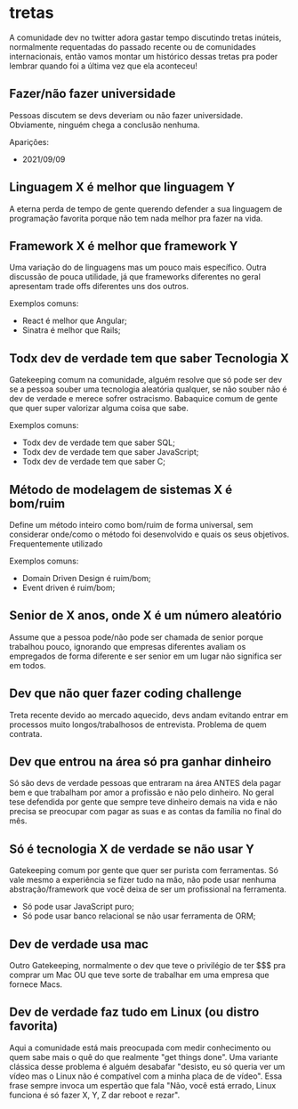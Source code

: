 # tretas

A comunidade dev no twitter adora gastar tempo discutindo tretas inúteis, normalmente requentadas do passado 
recente ou de comunidades internacionais, então vamos montar um histórico dessas tretas pra poder lembrar
quando foi a última vez que ela aconteceu!

## Fazer/não fazer universidade

Pessoas discutem se devs deveriam ou não fazer universidade. Obviamente, ninguém chega a conclusão nenhuma.

Aparições:

* 2021/09/09

## Linguagem X é melhor que linguagem Y

A eterna perda de tempo de gente querendo defender a sua linguagem de programação favorita porque não tem 
nada melhor pra fazer na vida.

## Framework X é melhor que framework Y

Uma variação do de linguagens mas um pouco mais específico. Outra discussão de pouca utilidade, já que frameworks
diferentes no geral apresentam trade offs diferentes uns dos outros.

Exemplos comuns:

* React é melhor que Angular;
* Sinatra é melhor que Rails;

## Todx dev de verdade tem que saber Tecnologia X

Gatekeeping comum na comunidade, alguém resolve que só pode ser dev se a pessoa souber uma tecnologia aleatória
qualquer, se não souber não é dev de verdade e merece sofrer ostracismo. Babaquice comum de gente que quer 
super valorizar alguma coisa que sabe. 

Exemplos comuns:

* Todx dev de verdade tem que saber SQL;
* Todx dev de verdade tem que saber JavaScript;
* Todx dev de verdade tem que saber C;

## Método de modelagem de sistemas X é bom/ruim

Define um método inteiro como bom/ruim de forma universal, sem considerar onde/como o método foi desenvolvido
e quais os seus objetivos. Frequentemente utilizado 

Exemplos comuns:

* Domain Driven Design é ruim/bom;
* Event driven é ruim/bom;

## Senior de X anos, onde X é um número aleatório

Assume que a pessoa pode/não pode ser chamada de senior porque trabalhou pouco, ignorando que empresas
diferentes avaliam os empregados de forma diferente e ser senior em um lugar não significa ser em todos.

## Dev que não quer fazer coding challenge

Treta recente devido ao mercado aquecido, devs andam evitando entrar em processos muito longos/trabalhosos
de entrevista. Problema de quem contrata.

## Dev que entrou na área só pra ganhar dinheiro

Só são devs de verdade pessoas que entraram na área ANTES dela pagar bem e que trabalham por amor a profissão e 
não pelo dinheiro. No geral tese defendida por gente que sempre teve dinheiro demais na vida e não precisa 
se preocupar com pagar as suas e as contas da família no final do mês.

## Só é tecnologia X de verdade se não usar Y

Gatekeeping comum por gente que quer ser purista com ferramentas. Só vale mesmo a experiência se fizer 
tudo na mão, não pode usar nenhuma abstração/framework que você deixa de ser um profissional na ferramenta.

* Só pode usar JavaScript puro;
* Só pode usar banco relacional se não usar ferramenta de ORM;

## Dev de verdade usa mac

Outro Gatekeeping, normalmente o dev que teve o privilégio de ter $$$ pra comprar um Mac OU que teve sorte de trabalhar em uma empresa que fornece Macs. 

## Dev de verdade faz tudo em Linux (ou distro favorita)

Aqui a comunidade está mais preocupada com medir conhecimento ou quem sabe mais o quê do que realmente "get things done". Uma variante clássica desse problema é alguém desabafar "desisto, eu só queria ver um vídeo mas o Linux não é compatível com a minha placa de de vídeo". Essa frase sempre invoca um espertão que fala "Não, você está errado, Linux funciona é só fazer X, Y, Z dar reboot e rezar".